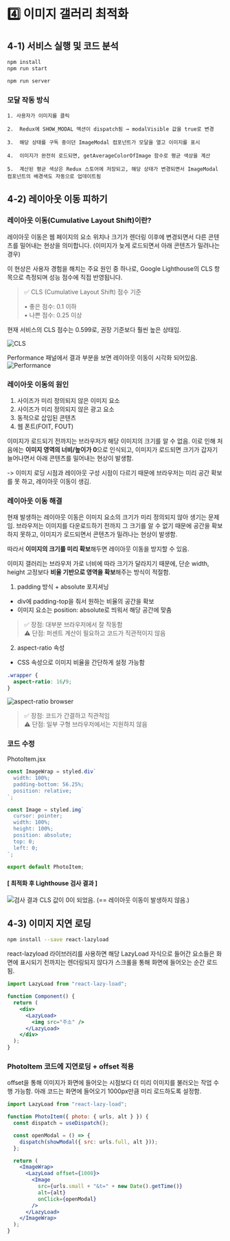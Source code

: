 # 4️⃣ 이미지 갤러리 최적화

## 4-1) 서비스 실행 및 코드 분석

```bash
npm install
npm run start
```

```bash
npm run server
```

### 모달 작동 방식

    1. 사용자가 이미지를 클릭

    2.	Redux에 SHOW_MODAL 액션이 dispatch됨 → modalVisible 값을 true로 변경

    3.	해당 상태를 구독 중이던 ImageModal 컴포넌트가 모달을 열고 이미지를 표시

    4.	이미지가 완전히 로드되면, getAverageColorOfImage 함수로 평균 색상을 계산

    5.	계산된 평균 색상은 Redux 스토어에 저장되고, 해당 상태가 변경되면서 ImageModal 컴포넌트의 배경색도 자동으로 업데이트됨

## 4-2) 레이아웃 이동 피하기

### 레이아웃 이동(Cumulative Layout Shift)이란?

레이아웃 이동은 웹 페이지의 요소 위치나 크기가 렌더링 이후에 변경되면서 다른 콘텐츠를 밀어내는 현상을 의미합니다.
(이미지가 늦게 로드되면서 아래 콘텐츠가 밀려나는 경우)

이 현상은 사용자 경험을 해치는 주요 원인 중 하나로, Google Lighthouse의 CLS 항목으로 측정되며 성능 점수에 직접 반영됩니다.

> ✅ CLS (Cumulative Layout Shift) 점수 기준
>
> • 좋은 점수: 0.1 이하
> <br>
> • 나쁜 점수: 0.25 이상

현재 서비스의 CLS 점수는 0.599로, 권장 기준보다 훨씬 높은 상태임.

![CLS](./image/1.png)

Performance 패널에서 결과 부분을 보면 레이아웃 이동이 시각화 되어있음.
![Performance](./image/2.png)

### 레이아웃 이동의 원인

1. 사이즈가 미리 정의되지 않은 이미지 요소
2. 사이즈가 미리 정의되지 않은 광고 요소
3. 동적으로 삽입된 콘텐츠
4. 웹 폰트(FOIT, FOUT)

이미지가 로드되기 전까지는 브라우저가 해당 이미지의 크기를 알 수 없음.
이로 인해 처음에는 **이미지 영역의 너비/높이가 0**으로 인식되고, 이미지가 로드되면 크기가 갑자기 늘어나면서 아래 콘텐츠를 밀어내는 현상이 발생함.

-> 이미지 로딩 시점과 레이아웃 구성 시점이 다르기 때문에 브라우저는 미리 공간 확보를 못 하고, 레이아웃 이동이 생김.

### 레이아웃 이동 해결

현재 발생하는 레이아웃 이동은 이미지 요소의 크기가 미리 정의되지 않아 생기는 문제임.
브라우저는 이미지를 다운로드하기 전까지 그 크기를 알 수 없기 때문에 공간을 확보하지 못하고, 이미지가 로드되면서 콘텐츠가 밀려나는 현상이 발생함.

따라서 **이미지의 크기를 미리 확보**해두면 레이아웃 이동을 방지할 수 있음.

이미지 갤러리는 브라우저 가로 너비에 따라 크기가 달라지기 때문에, 단순 width, height 고정보다 **비율 기반으로 영역을 확보**해주는 방식이 적절함.

1. padding 방식 + absolute 포지셔닝

- div에 padding-top을 줘서 원하는 비율의 공간을 확보
- 이미지 요소는 position: absolute로 띄워서 해당 공간에 맞춤

> ✅ 장점: 대부분 브라우저에서 잘 작동함 <br/>
> ⚠️ 단점: 퍼센트 계산이 필요하고 코드가 직관적이지 않음

2. aspect-ratio 속성

- CSS 속성으로 이미지 비율을 간단하게 설정 가능함

```css
.wrapper {
  aspect-ratio: 16/9;
}
```

![aspect-ratio browser](./image/3.png)

> ✅ 장점: 코드가 간결하고 직관적임 <br/>
> ⚠️ 단점: 일부 구형 브라우저에서는 지원하지 않음

### 코드 수정

PhotoItem.jsx

```jsx
const ImageWrap = styled.div`
  width: 100%;
  padding-bottom: 56.25%;
  position: relative;
`;

const Image = styled.img`
  cursor: pointer;
  width: 100%;
  height: 100%;
  position: absolute;
  top: 0;
  left: 0;
`;

export default PhotoItem;
```

#### [ 최적화 후 Lighthouse 검사 결과 ]

![검사 결과](./image/4.png)
CLS 값이 0이 되었음. (== 레이아웃 이동이 발생하지 않음.)

## 4-3) 이미지 지연 로딩

```bash
npm install --save react-lazyload
```

react-lazyload 라이브러리를 사용하면 해당 LazyLoad 자식으로 들어간 요소들은 화면에 표시되기 전까지는 렌더링되지 않다가 스크롤을 통해 화면에 들어오는 순간 로드됨.

```jsx
import LazyLoad from "react-lazy-load";

function Component() {
  return (
    <div>
      <LazyLoad>
        <img src="주소" />
      </LazyLoad>
    </div>
  );
}
```

### PhotoItem 코드에 지연로딩 + offset 적용

offset을 통해 이미지가 화면에 들어오는 시점보다 더 미리 이미지를 불러오는 작업 수행 가능함. 아래 코드는 화면에 들어오기 1000px만큼 미리 로드하도록 설정함.

```jsx
import LazyLoad from "react-lazy-load";

function PhotoItem({ photo: { urls, alt } }) {
  const dispatch = useDispatch();

  const openModal = () => {
    dispatch(showModal({ src: urls.full, alt }));
  };

  return (
    <ImageWrap>
      <LazyLoad offset={1000}>
        <Image
          src={urls.small + "&t=" + new Date().getTime()}
          alt={alt}
          onClick={openModal}
        />
      </LazyLoad>
    </ImageWrap>
  );
}
```
